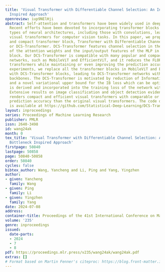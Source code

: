 ```yaml
---
title: 'Visual Transformer with Differentiable Channel Selection: An Information Bottleneck
  Inspired Approach'
openreview: iup9NElHji
abstract: Self-attention and transformers have been widely used in deep learning.
  Recent efforts have been devoted to incorporating transformer blocks into different
  types of neural architectures, including those with convolutions, leading to various
  visual transformers for computer vision tasks. In this paper, we propose a novel
  and compact transformer block, Transformer with Differentiable Channel Selection,
  or DCS-Transformer. DCS-Transformer features channel selection in the computation
  of the attention weights and the input/output features of the MLP in the transformer
  block. Our DCS-Transformer is compatible with many popular and compact transformer
  networks, such as MobileViT and EfficientViT, and it reduces the FLOPs of the visual
  transformers while maintaining or even improving the prediction accuracy. In the
  experiments, we replace all the transformer blocks in MobileViT and EfficientViT
  with DCS-Transformer blocks, leading to DCS-Transformer networks with different
  backbones. The DCS-Transformer is motivated by reduction of Information Bottleneck,
  and a novel variational upper bound for the IB loss which can be optimized by SGD
  is derived and incorporated into the training loss of the network with DCS-Transformer.
  Extensive results on image classification and object detection evidence that DCS-Transformer
  renders compact and efficient visual transformers with comparable or much better
  prediction accuracy than the original visual transformers. The code of DCS-Transformer
  is available at https://github.com/Statistical-Deep-Learning/DCS-Transformer.
layout: inproceedings
series: Proceedings of Machine Learning Research
publisher: PMLR
issn: 2640-3498
id: wang24ak
month: 0
tex_title: 'Visual Transformer with Differentiable Channel Selection: An Information
  Bottleneck Inspired Approach'
firstpage: 50840
lastpage: 50858
page: 50840-50858
order: 50840
cycles: false
bibtex_author: Wang, Yancheng and Li, Ping and Yang, Yingzhen
author:
- given: Yancheng
  family: Wang
- given: Ping
  family: Li
- given: Yingzhen
  family: Yang
date: 2024-07-08
address:
container-title: Proceedings of the 41st International Conference on Machine Learning
volume: '235'
genre: inproceedings
issued:
  date-parts:
  - 2024
  - 7
  - 8
pdf: https://proceedings.mlr.press/v235/wang24ak/wang24ak.pdf
extras: []
# Format based on Martin Fenner's citeproc: https://blog.front-matter.io/posts/citeproc-yaml-for-bibliographies/
---
```

